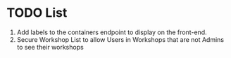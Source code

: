#  TODO List

1. Add labels to the containers endpoint to display on the front-end. 
2. Secure Workshop List to allow Users in Workshops that are not Admins to see their workshops